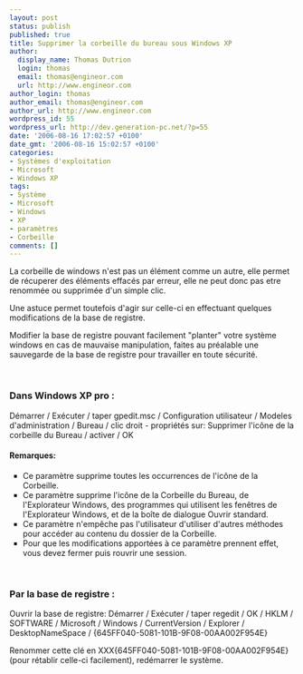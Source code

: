 ```yaml
---
layout: post
status: publish
published: true
title: Supprimer la corbeille du bureau sous Windows XP
author:
  display_name: Thomas Dutrion
  login: thomas
  email: thomas@engineor.com
  url: http://www.engineor.com
author_login: thomas
author_email: thomas@engineor.com
author_url: http://www.engineor.com
wordpress_id: 55
wordpress_url: http://dev.generation-pc.net/?p=55
date: '2006-08-16 17:02:57 +0100'
date_gmt: '2006-08-16 15:02:57 +0100'
categories:
- Systèmes d'exploitation
- Microsoft
- Windows XP
tags:
- Système
- Microsoft
- Windows
- XP
- paramètres
- Corbeille
comments: []
---
```

<p>La corbeille de windows n'est pas un élément comme un autre, elle permet de récuperer des éléments effacés par erreur, elle ne peut donc pas etre renommée ou supprimée d'un simple clic.</p>
<p>Une astuce permet toutefois d'agir sur celle-ci en effectuant quelques modifications de la base de registre.</p>
<p>Modifier la base de registre pouvant facilement "planter" votre système windows en cas de mauvaise manipulation, faites au préalable une sauvegarde de la base de registre pour travailler en toute sécurité.</p>
<p>&nbsp;</p>
<h3>Dans Windows XP pro :</h3>
<p>Démarrer / Exécuter / taper gpedit.msc / Configuration utilisateur / Modeles d'administration / Bureau / clic droit - propriétés sur: Supprimer l'icône de la corbeille du Bureau / activer / OK</p>
<h4>Remarques:</h4>
<ul style="list-style-type: square;">
<li>Ce paramètre supprime toutes les occurrences de l'icône de la Corbeille.</li>
<li>Ce paramètre supprime l'icône de la Corbeille du Bureau, de l'Explorateur Windows, des programmes qui utilisent les fenêtres de l'Explorateur Windows, et de la boîte de dialogue Ouvrir standard.</li>
<li>Ce paramètre n'empêche pas l'utilisateur d'utiliser d'autres méthodes pour accéder au contenu du dossier de la Corbeille.</li>
<li>Pour que les modifications apportées à ce paramètre prennent effet, vous devez fermer puis rouvrir une session.</li>
</ul>
<p>&nbsp;</p>
<h3>Par la base de registre :</h3>
<p>Ouvrir la base de registre: Démarrer / Exécuter / taper regedit / OK / HKLM / SOFTWARE / Microsoft / Windows / CurrentVersion / Explorer / DesktopNameSpace / {645FF040-5081-101B-9F08-00AA002F954E}</p>
<p>Renommer cette clé en XXX{645FF040-5081-101B-9F08-00AA002F954E} (pour rétablir celle-ci facilement), redémarrer le système.</p>
<p>&nbsp;</p>
